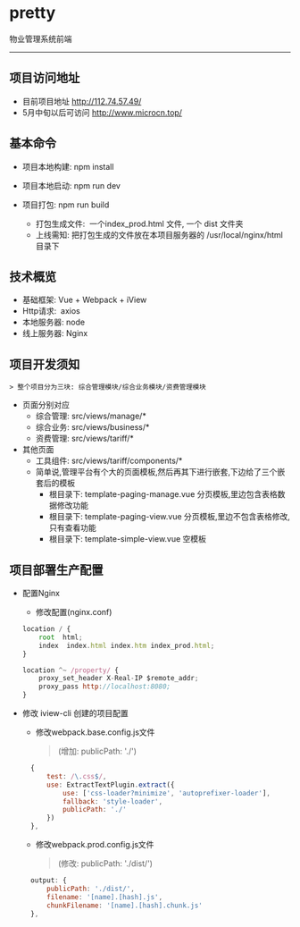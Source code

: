 # pretty
物业管理系统前端

---

## 项目访问地址
- 目前项目地址 http://112.74.57.49/
- 5月中旬以后可访问 http://www.microcn.top/

## 基本命令
- 项目本地构建: npm install
- 项目本地启动: npm run dev

- 项目打包: npm run build
  - 打包生成文件:  一个index_prod.html 文件, 一个 dist 文件夹
  - 上线需知: 把打包生成的文件放在本项目服务器的 /usr/local/nginx/html 目录下

## 技术概览
- 基础框架: Vue + Webpack + iView
- Http请求:  axios
- 本地服务器: node
- 线上服务器: Nginx

## 项目开发须知
    > 整个项目分为三块: 综合管理模块/综合业务模块/资费管理模块
- 页面分别对应
   - 综合管理: src/views/manage/*
   - 综合业务: src/views/business/*
   - 资费管理: src/views/tariff/*
- 其他页面
    - 工具组件: src/views/tariff/components/*
    - 简单说,管理平台有个大的页面模板,然后再其下进行嵌套,下边给了三个嵌套后的模板
        - 根目录下: template-paging-manage.vue 分页模板,里边包含表格数据修改功能
        - 根目录下: template-paging-view.vue   分页模板,里边不包含表格修改,只有查看功能
        - 根目录下: template-simple-view.vue   空模板

## 项目部署生产配置
- 配置Nginx
    - 修改配置(nginx.conf)
    ```javascript
    location / {
        root  html;
        index  index.html index.htm index_prod.html;
    }

    location ^~ /property/ {
        proxy_set_header X-Real-IP $remote_addr;
        proxy_pass http://localhost:8080;
    }
    ```

- 修改 iview-cli 创建的项目配置
    - 修改webpack.base.config.js文件
        > (增加: publicPath: './')

    ```javascript
      {
          test: /\.css$/,
          use: ExtractTextPlugin.extract({
              use: ['css-loader?minimize', 'autoprefixer-loader'],
              fallback: 'style-loader',
              publicPath: './'
          })
      },
    ```
    - 修改webpack.prod.config.js文件
        > (修改: publicPath: './dist/')

    ```javascript
      output: {
          publicPath: './dist/',
          filename: '[name].[hash].js',
          chunkFilename: '[name].[hash].chunk.js'
      },
    ```
